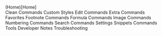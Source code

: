 (Home)[Home]<br>
Clean Commands
Custom Styles
Edit Commands
Extra Commands
Favorites
Footnote Commands
Formula Commands
Image Commands
Numbering Commands
Search Commands
Settings
Snippets Commands
Tools
Developer Notes
Troubleshooting
